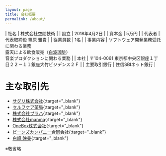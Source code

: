 ```yaml
---
layout: page
title: 会社概要
permalink: /about/
---
```


| 社名 | 株式会社空間技術 |
| 設立 | 2018年4月2日 |
| 資本金 | 5万円 |
| 代表者 | 代表取締役 篠原 雅貴 |
| 従業員数 | 1名 |
| 事業内容 | ソフトウェア開発業務受託に関わる業務<br>露天による飲食販売（[白波珈琲](https://www.instagram.com/siranamicoffee/)）<br>音楽プロダクションに関わる業務 |
| 本社 | 〒104-0061 東京都中央区銀座１丁目２２－１１銀座大竹ビジデンス２Ｆ |
| 主要取引銀行 | 住信SBIネット銀行 |

# 主な取引先

- [サグリ株式会社](https://sagri.tokyo/){:target="_blank"}
- [セルフケア薬局](https://selfcare-sdc.com/){:target="_blank"}
- [株式会社プラハ](https://www.praha-inc.com/){:target="_blank"}
- [株式会社manma](https://manma.co/){:target="_blank"}
- [OneBox株式会社](http://1-box.co.jp/){:target="_blank"}
- [ビーンズカンパニー合同会社](http://www.beanscompany.net/){:target="_blank"}
- [白崎 映美](http://emishirasaki.com/){:target="_blank"}

※敬省略
